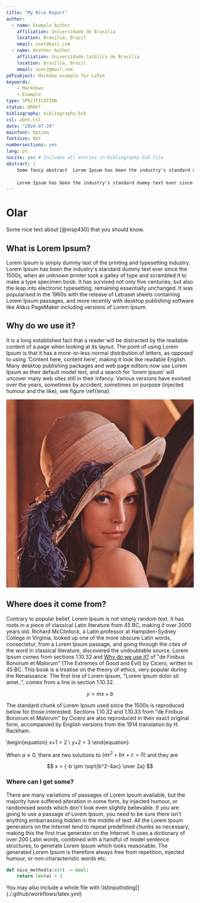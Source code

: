 ```yaml
---
title: "My Nice Report"
author:
  - name: Example Author
    affiliation: Universidade de Brasília
    location: Brasília, Brazil
    email: user@mail.com
  - name: Another Author
    affiliation: Universidade Católica de Brasília
    location: Brasília, Brazil
    email: user2@mail.com
pdfsubject: Markdow example for LaTeX
keywords: 
    - Markdown
    - Example
type: SPECIFICATION
status: DRAFT
bibliography: bibliography.bib
csl: abnt.csl
date: "2024-07-29"
mainfont: Optima
fontsize: 8pt
numbersections: yes
lang: pt
nocite: yes # Includes all entries in bibliography.bib file
abstract: |
    Some fancy abstract  Lorem Ipsum has been the industry's standard dummy text ever since the 1500s, when an unknown printer took a galley of type and scrambled it to make a type specimen book. 
    
    Lorem Ipsum has been the industry's standard dummy text ever since the 1500s, when an unknown printer took a galley of type and scrambled it to make a type specimen book.
---
```


# Olar

Some nice text about [@msp430] that you should know. 

## What is Lorem Ipsum?

Lorem Ipsum is simply dummy text of the printing and typesetting industry. Lorem Ipsum has been the industry's standard dummy text ever since the 1500s, when an unknown printer took a galley of type and scrambled it to make a type specimen book. It has survived not only five centuries, but also the leap into electronic typesetting, remaining essentially unchanged. It was popularised in the 1960s with the release of Letraset sheets containing Lorem Ipsum passages, and more recently with desktop publishing software like Aldus PageMaker including versions of Lorem Ipsum.

## Why do we use it?

It is a long established fact that a reader will be distracted by the readable content of a page when looking at its layout. The point of using Lorem Ipsum is that it has a more-or-less normal distribution of letters, as opposed to using 'Content here, content here', making it look like readable English. Many desktop publishing packages and web page editors now use Lorem Ipsum as their default model text, and a search for 'lorem ipsum' will uncover many web sites still in their infancy. Various versions have evolved over the years, sometimes by accident, sometimes on purpose (injected humour and the like), see figure \ref{lena}.

![Lena is over here \label{lena}](lena.png "lena")


## Where does it come from?

Contrary to popular belief, Lorem Ipsum is not simply random text. It has roots in a piece of classical Latin literature from 45 BC, making it over 2000 years old. Richard McClintock, a Latin professor at Hampden-Sydney College in Virginia, looked up one of the more obscure Latin words, consectetur, from a Lorem Ipsum passage, and going through the cites of the word in classical literature, discovered the undoubtable source. Lorem Ipsum comes from sections 1.10.32 and [Why do we use it?](#why-do-we-use-it) of "de Finibus Bonorum et Malorum" (The Extremes of Good and Evil) by Cicero, written in 45 BC. This book is a treatise on the theory of ethics, very popular during the Renaissance. The first line of Lorem Ipsum, "Lorem ipsum dolor sit amet..", comes from a line in section 1.10.32.

$$ y = mx +b $$

The standard chunk of Lorem Ipsum used since the 1500s is reproduced below for those interested. Sections 1.10.32 and 1.10.33 from "de Finibus Bonorum et Malorum" by Cicero are also reproduced in their exact original form, accompanied by English versions from the 1914 translation by H. Rackham.

  
\begin{equation}
    x+1 = 2 \\
    y+2 = 3 
\end{equation}

When $a \ne 0$, there are two solutions to $(ax^2 + bx + c = 0)$ and they are

$$ x = {-b \pm \sqrt{b^2-4ac} \over 2a} $$

### Where can I get some?

There are many variations of passages of Lorem Ipsum available, but the majority have suffered alteration in some form, by injected humour, or randomised words which don't look even slightly believable. If you are going to use a passage of Lorem Ipsum, you need to be sure there isn't anything embarrassing hidden in the middle of text. All the Lorem Ipsum generators on the Internet tend to repeat predefined chunks as necessary, making this the first true generator on the Internet. It uses a dictionary of over 200 Latin words, combined with a handful of model sentence structures, to generate Lorem Ipsum which looks reasonable. The generated Lorem Ipsum is therefore always free from repetition, injected humour, or non-characteristic words etc.


```python
def nice_method(a:str) -> bool:
    return len(a) > 3
```

You may also include a whole file with \lstinputlisting[]{./.github/workflows/latex.yml}